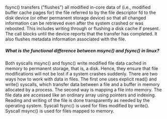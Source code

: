 fsync() transfers ("flushes") all modified in-core data of (i.e., modified buffer cache pages for) the file referred to by the file descriptor fd to the disk device (or other permanent storage device) so that all changed information can be retrieved even after the system crashed or was rebooted. This includes writing through or flushing a disk cache if present. The call blocks until the device reports that the transfer has completed. It also flushes metadata information associated with the file.

##### What is the functional difference between msync() and fsync() in linux?

Both syscalls msync() and fsync() write modified file data cached in memory to permanent storage, that is, a disk. Hence, they ensure that file modifications will not be lost if a system crashes suddenly. There are two ways how to work with data in files. The first one uses explicit read() and write() syscalls, which transfer data between a file and a buffer in memory allocated by a process. The second way is mapping a file into memory. The file data are accessed like an ordinary array using pointers and indexing. Reading and writing of the file is done transparently as needed by the operating system. Syscall fsync() is used for files modified by write(). Syscall msync() is used for files mapped to memory.
